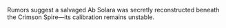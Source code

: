Rumors suggest a salvaged Ab Solara was secretly reconstructed beneath the Crimson Spire—its calibration remains unstable.
